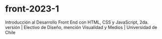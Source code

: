# front-2023-1
Introducción al Desarrollo Front End con HTML, CSS y JavaScript, 2da. versión | Electivo de Diseño, mención Visualidad y Medios | Universidad de Chile
